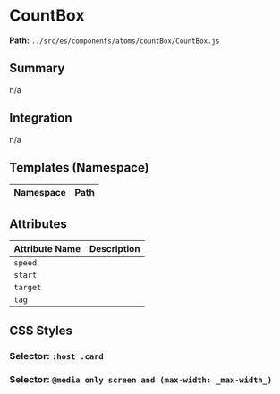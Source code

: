 # CountBox

**Path:** `../src/es/components/atoms/countBox/CountBox.js`

## Summary

n/a

## Integration

n/a

## Templates (Namespace)

| Namespace | Path |
|------|------|

## Attributes

| Attribute Name | Description |
|----------------|-------------|
| `speed` |  |
| `start` |  |
| `target` |  |
| `tag` |  |

## CSS Styles

### Selector: `:host .card`


### Selector: `@media only screen and (max-width: _max-width_)`


